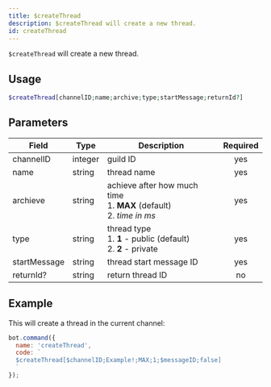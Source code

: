 ```yaml
---
title: $createThread 
description: $createThread will create a new thread.
id: createThread
---
```


`$createThread` will create a new thread.

## Usage

```php
$createThread[channelID;name;archive;type;startMessage;returnId?]
```

## Parameters 


| Field        | Type    | Description                                                                    | Required |
| ------------ | ------- | ------------------------------------------------------------------------------ |:--------:|
| channelID    | integer | guild ID                                                                       |    yes   |
| name         | string  | thread name                                                                    |    yes   |
| archieve     | string  | achieve after how much time <br /> 1. **MAX** (default) <br /> 2. *time in ms* |    yes   |
| type         | string  | thread type <br /> 1. **1** - public (default) <br /> 2. **2** - private       |    yes   |
| startMessage | string  | thread start message ID                                                        |    yes   |
| returnId?    | string  | return thread ID                                                               |    no    |


## Example

This will create a thread in the current channel:

```javascript
bot.command({
  name: 'createThread',
  code: `
  $createThread[$channelID;Example!;MAX;1;$messageID;false]
  `
});
```
